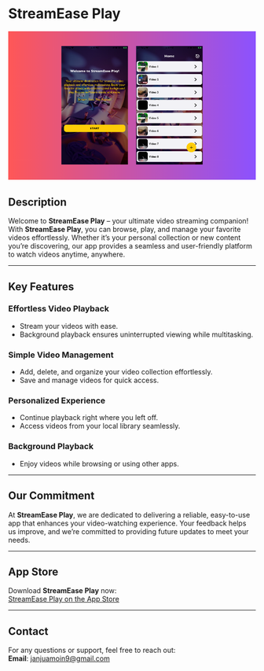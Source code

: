 
# StreamEase Play  

![App Screenshot](https://github.com/MoinJanjua/StreamEase-Play/blob/main/Untitled%20design.png)  

## Description  

Welcome to **StreamEase Play** – your ultimate video streaming companion! With **StreamEase Play**, you can browse, play, and manage your favorite videos effortlessly. Whether it’s your personal collection or new content you’re discovering, our app provides a seamless and user-friendly platform to watch videos anytime, anywhere.  

---

## Key Features  

### Effortless Video Playback  
- Stream your videos with ease.  
- Background playback ensures uninterrupted viewing while multitasking.  

### Simple Video Management  
- Add, delete, and organize your video collection effortlessly.  
- Save and manage videos for quick access.  

### Personalized Experience  
- Continue playback right where you left off.  
- Access videos from your local library seamlessly.  

### Background Playback  
- Enjoy videos while browsing or using other apps.  

---

## Our Commitment  

At **StreamEase Play**, we are dedicated to delivering a reliable, easy-to-use app that enhances your video-watching experience. Your feedback helps us improve, and we’re committed to providing future updates to meet your needs.  

---

## App Store  

Download **StreamEase Play** now:  
[StreamEase Play on the App Store](https://apps.apple.com/pk/app/streamease-play/id6739770982)  

---

## Contact  

For any questions or support, feel free to reach out:  
**Email**: [janjuamoin9@gmail.com](mailto:janjuamoin9@gmail.com)  
